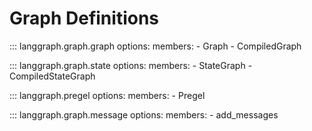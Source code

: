 # Graph Definitions

::: langgraph.graph.graph
    options:
      members:
        - Graph
        - CompiledGraph

::: langgraph.graph.state
    options:
      members:
        - StateGraph
        - CompiledStateGraph

::: langgraph.pregel
    options:
      members:
        - Pregel

::: langgraph.graph.message
    options:
      members:
        - add_messages